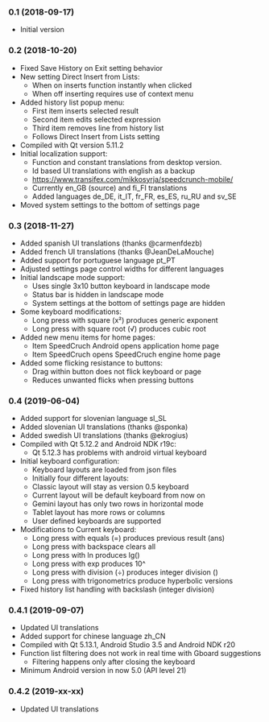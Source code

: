### 0.1 (2018-09-17)

- Initial version

### 0.2 (2018-10-20)

- Fixed Save History on Exit setting behavior
- New setting Direct Insert from Lists:
	- When on inserts function instantly when clicked
	- When off inserting requires use of context menu
- Added history list popup menu:
	- First item inserts selected result
	- Second item edits selected expression
	- Third item removes line from history list
	- Follows Direct Insert from Lists setting
- Compiled with Qt version 5.11.2
- Initial localization support:
	- Function and constant translations from desktop version.
	- Id based UI translations with english as a backup
	- https://www.transifex.com/mikkosyrja/speedcrunch-mobile/
	- Currently en_GB (source) and fi_FI translations
	- Added languages de_DE, it_IT, fr_FR, es_ES, ru_RU and sv_SE
- Moved system settings to the bottom of settings page

### 0.3 (2018-11-27)

- Added spanish UI translations (thanks @carmenfdezb)
- Added french UI translations (thanks @JeanDeLaMouche)
- Added support for portuguese language pt_PT
- Adjusted settings page control widths for different languages
- Initial landscape mode support:
	- Uses single 3x10 button keyboard in landscape mode
	- Status bar is hidden in landscape mode
	- System settings at the bottom of settings page are hidden
- Some keyboard modifications:
	- Long press with square (x²) produces generic exponent
	- Long press with square root (√) produces cubic root
- Added new menu items for home pages:
	- Item SpeedCruch Android opens application home page
	- Item SpeedCruch opens SpeedCruch engine home page
- Added some flicking resistance to buttons:
	- Drag within button does not flick keyboard or page
	- Reduces unwanted flicks when pressing buttons

### 0.4 (2019-06-04)

- Added support for slovenian language sl_SL
- Added slovenian UI translations (thanks @sponka)
- Added swedish UI translations (thanks @ekrogius)
- Compiled with Qt 5.12.2 and Android NDK r19c:
	- Qt 5.12.3 has problems with android virtual keyboard
- Initial keyboard configuration:
	- Keyboard layouts are loaded from json files
	- Initially four different layouts:
	- Classic layout will stay as version 0.5 keyboard
	- Current layout will be default keyboard from now on
	- Gemini layout has only two rows in horizontal mode
	- Tablet layout has more rows or columns
	- User defined keyboards are supported
- Modifications to Current keyboard:
	- Long press with equals (=) produces previous result (ans)
	- Long press with backspace clears all
	- Long press with ln produces lg()
	- Long press with exp produces 10^
	- Long press with division (÷) produces integer division (\)
	- Long press with trigonometrics produce hyperbolic versions
- Fixed history list handling with backslash (integer division)

### 0.4.1 (2019-09-07)

- Updated UI translations
- Added support for chinese language zh_CN
- Compiled with Qt 5.13.1, Android Studio 3.5 and Android NDK r20
- Function list filtering does not work in real time with Gboard suggestions
	- Filtering happens only after closing the keyboard
- Minimum Android version in now 5.0 (API level 21)

### 0.4.2 (2019-xx-xx)

- Updated UI translations

